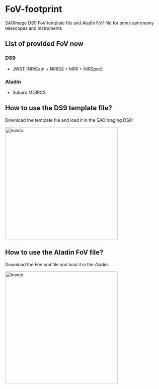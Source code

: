# FoV-footprint
SAOImage DS9 FoV template file and Aladin FoV file for some astronomy telescopes and instruments

## List of provided FoV now
### DS9
- JWST (NIRCam + NIRISS + MIRI + NIRSpec)
### Aladin
- Subaru MOIRCS

## How to use the DS9 template file?
Download the template file and load it in the SAOImaging DS9:

<img width="362" alt="howto" src="https://github.com/lmytime/FoV-footprint/assets/48662187/e48dfd8b-503d-4fb8-bdbe-9f4cb0a79a73">

## How to use the Aladin FoV file?
Download the FoV xml file and load it in the Aladin:

<img width="362" alt="howto" src="https://github.com/lmytime/FoV-footprint/assets/48662187/e48dfd8b-503d-4fb8-bdbe-9f4cb0a79a73">
